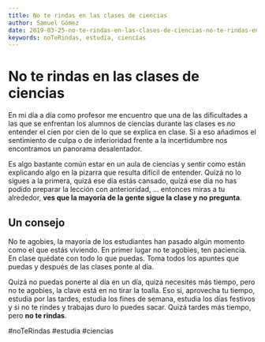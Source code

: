 ```yaml
---
title: No te rindas en las clases de ciencias
author: Samuel Gómez
date: 2019-03-25-no-te-rindas-en-las-clases-de-ciencias-no-te-rindas-en-las-clases-de-ciencias-no-te-rindas-en-las-clases-de-ciencias
keywords: noTeRindas, estudia, ciencias
---
```


# No te rindas en las clases de ciencias

En mi día a día como profesor me encuentro que una de las dificultades a las que se enfrentan los alumnos de ciencias durante las clases es no entender el cien por cien de lo que se explica en clase. Si a eso añadimos el sentimiento de culpa o de inferioridad frente a la incertidumbre nos encontramos un panorama desalentador.

Es algo bastante común estar en un aula de ciencias y sentir como están explicando algo en la pizarra que resulta difícil de entender. Quizá no lo sigues a la primera, quizá ese día estás cansado, quizá ese día no has podido preparar la lección con anterioridad, ... entonces miras a tu alrededor, **ves que la mayoría de la gente sigue la clase y no pregunta**.

## Un consejo

No te agobies, la mayoría de los estudiantes han pasado algún momento como el que estás viviendo. En primer lugar no te agobies, ten paciencia. En clase quédate con todo lo que puedas. Toma todos los apuntes que puedas y después de las clases ponte al día.

Quizá no puedas ponerte al día en un día, quizá necesites más tiempo, pero no te agobies, la clave está en no tirar la toalla. Eso sí, aprovecha tu tiempo, estudia por las tardes, estudia los fines de semana, estudia los días festivos y si no te rindes y trabajas duro lo puedes sacar. Quizá tardes más tiempo, pero **no te rindas**.

#noTeRindas #estudia #ciencias